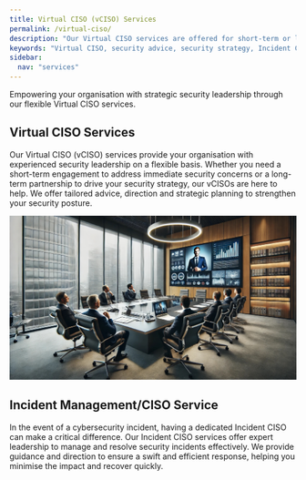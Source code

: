 ```yaml
---
title: Virtual CISO (vCISO) Services
permalink: /virtual-ciso/
description: "Our Virtual CISO services are offered for short-term or long-term engagements, providing expert security advice, direction and strategy."
keywords: "Virtual CISO, security advice, security strategy, Incident CISO, cybersecurity incident management, ProtectiveEdge Cyber"
sidebar:
  nav: "services"
---
```

Empowering your organisation with strategic security leadership through our flexible Virtual CISO services.

## Virtual CISO Services
Our Virtual CISO (vCISO) services provide your organisation with experienced security leadership on a flexible basis. Whether you need a short-term engagement to address immediate security concerns or a long-term partnership to drive your security strategy, our vCISOs are here to help. We offer tailored advice, direction and strategic planning to strengthen your security posture.

![vCISO](/assets/vciso.jpeg "Virtual CISO")

## Incident Management/CISO Service
In the event of a cybersecurity incident, having a dedicated Incident CISO can make a critical difference. Our Incident CISO services offer expert leadership to manage and resolve security incidents effectively. We provide guidance and direction to ensure a swift and efficient response, helping you minimise the impact and recover quickly.
